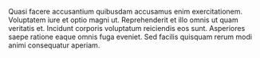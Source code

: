 Quasi facere accusantium quibusdam accusamus enim exercitationem. Voluptatem iure et optio magni ut. Reprehenderit et illo omnis ut quam veritatis et. Incidunt corporis voluptatum reiciendis eos sunt. Asperiores saepe ratione eaque omnis fuga eveniet. Sed facilis quisquam rerum modi animi consequatur aperiam.